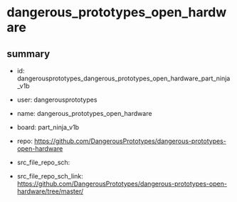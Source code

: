 # dangerous_prototypes_open_hardware
 
## summary 
* id: dangerousprototypes_dangerous_prototypes_open_hardware_part_ninja_v1b
* user: dangerousprototypes
* name: dangerous_prototypes_open_hardware
* board: part_ninja_v1b
* repo: https://github.com/DangerousPrototypes/dangerous-prototypes-open-hardware



* src_file_repo_sch: 
* src_file_repo_sch_link: https://github.com/DangerousPrototypes/dangerous-prototypes-open-hardware/tree/master/







